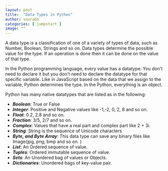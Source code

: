 ```yaml
---
layout: post
title:  "Data Types in Python"
author: sourabh
categories: [ jumpstart ]
image: ""
---
```


A data type is a classification of one of a variety of types of data, such as Number, Boolean, Strings and so on. Data types determine the possible value for the type. If an operation is done then it can be done on the value of that type.

In the Python programming language, every value has a datatype. You don't need to declare it but you don't need to declare the datatype for that specific variable. Like in JavaScript based on the data that we assign to the variable, Python determines the type. In the Python, everything is an object.

Python has many native datatypes that are listed as in the following:

*   _**Boolean**_: True or False
*   _**Integer**_: Positive and Negative values like -1,-2, 0, 2, 8 and so on.
*   _**Float**_: 0.2, 2.8 and so on.
*   _**Fraction**_: 3/5, 2/7 and so on.
*   _**Complex**_: Values that have a real part and complex part like 2 + 3i.
*   _**String**_: String is the sequence of Unicode characters
*   _**Byte, and Byte Array**_: This data type can save any binary files like Image(jpg, png, bmp and so on. )
*   _**List**_: An Ordered sequence of value.
*   _**Tuples**_: Ordered immutable sequence of value.
*   _**Sets**_: An Unordered bag of values or Objects.
*   _**Dictionaries**_: Unordered bags of key-value pair.